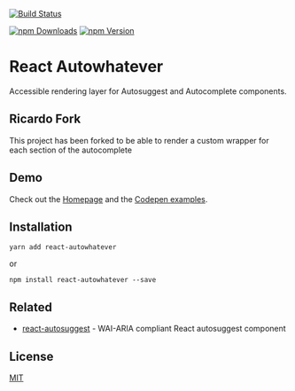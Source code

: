 [![Build Status](https://img.shields.io/codeship/6c79f8c0-2565-0133-4af8-72f090cba113/master.svg?style=flat-square)](https://codeship.com/projects/96953)

[![npm Downloads](https://img.shields.io/npm/dm/react-autowhatever.svg?style=flat-square)](https://npmjs.org/package/react-autowhatever)
[![npm Version](https://img.shields.io/npm/v/react-autowhatever.svg?style=flat-square)](https://npmjs.org/package/react-autowhatever)

# React Autowhatever

Accessible rendering layer for Autosuggest and Autocomplete components.


## Ricardo Fork
This project has been forked to be able to render a custom wrapper for each section of the autocomplete

## Demo

Check out the [Homepage](http://react-autowhatever.js.org) and the [Codepen examples](http://codepen.io/collection/nmZqgW).

## Installation

```shell
yarn add react-autowhatever
```

or

```shell
npm install react-autowhatever --save
```

## Related

* [react-autosuggest](https://github.com/moroshko/react-autosuggest) - WAI-ARIA compliant React autosuggest component

## License

[MIT](http://moroshko.mit-license.org)

